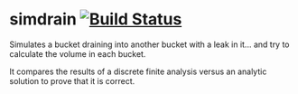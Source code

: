 # simdrain [![Build Status](https://travis-ci.org/procrasti/simdrain.svg)](https://travis-ci.org/procrasti/simdrain)

Simulates a bucket draining into another bucket with a leak in it... and try to calculate the volume in each bucket.

It compares the results of a discrete finite analysis versus an analytic solution to prove that it is correct.
